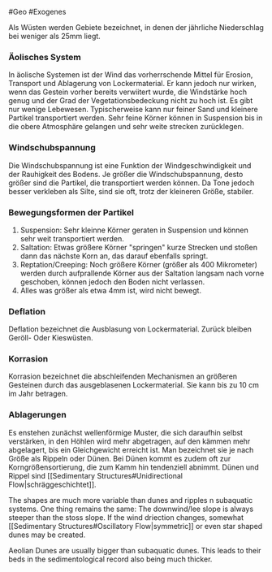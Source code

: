 #Geo #Exogenes

Als Wüsten werden Gebiete bezeichnet, in denen der jährliche Niederschlag bei weniger als 25mm liegt.

### Äolisches System

In äolische Systemen ist der Wind das vorherrschende Mittel für Erosion, Transport und Ablagerung von Lockermaterial. Er kann jedoch nur wirken, wenn das Gestein vorher bereits verwiitert wurde, die Windstärke hoch genug und der Grad der Vegetationsbedeckung nicht zu hoch ist. Es gibt nur wenige Lebewesen. Typischerweise kann nur feiner Sand und kleinere Partikel transportiert werden. Sehr feine Körner können in Suspension bis in die obere Atmosphäre gelangen und sehr weite strecken zurücklegen.

### Windschubspannung

Die Windschubspannung ist eine Funktion der Windgeschwindigkeit und der Rauhigkeit des Bodens. Je größer die Windschubspannung, desto größer sind die Partikel, die transportiert werden können. Da Tone jedoch besser verkleben als Silte, sind sie oft, trotz der kleineren Größe, stabiler.

### Bewegungsformen der Partikel 

1. Suspension: Sehr kleinne Körner geraten in Suspension und können sehr weit transportiert werden.
2. Saltation: Etwas größere Körner "springen" kurze Strecken und stoßen dann das nächste Korn an, das darauf ebenfalls springt.
3. Reptation/Creeping: Noch größere Körner (größer als 400 Mikrometer) werden durch aufprallende Körner aus der Saltation langsam nach vorne geschoben, können jedoch den Boden nicht verlassen.
4. Alles was größer als etwa 4mm ist, wird nicht bewegt.

### Deflation

Deflation bezeichnet die Ausblasung von Lockermaterial. Zurück bleiben Geröll- Oder Kieswüsten.

### Korrasion

Korrasion bezeichnet die abschleifenden Mechanismen an größeren Gesteinen durch das ausgeblasenen Lockermaterial. Sie kann bis zu 10 cm im Jahr betragen.

### Ablagerungen

Es enstehen zunächst wellenförmige Muster, die sich daraufhin selbst verstärken, in den Höhlen wird mehr abgetragen, auf den kämmen mehr abgelagert, bis ein Gleichgewicht erreicht ist. Man bezeichnet sie je nach Größe als Rippeln oder Dünen. Bei Dünen kommt es zudem oft zur Korngrößensortierung, die zum Kamm hin tendenziell abnimmt. Dünen und Rippel sind [[Sedimentary Structures#Unidirectional Flow|schräggeschichtet]].

The shapes are much more variable than dunes and ripples n subaquatic systems. One thing remains the same: The downwind/lee slope is always steeper than the stoss slope. If the wind driection changes, somewhat [[Sedimentary Structures#Oscillatory Flow|symmetric]] or even star shaped dunes may be created.

Aeolian Dunes are usually bigger than subaquatic dunes. This leads to their beds in the sedimentological record also being much thicker. 